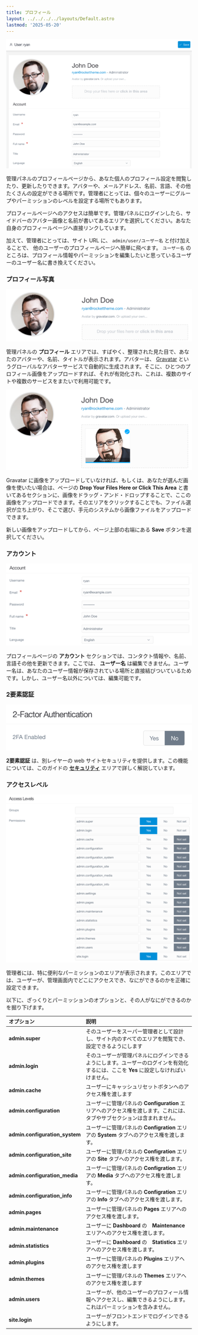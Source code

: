 ```yaml
---
title: プロフィール
layout: ../../../../layouts/Default.astro
lastmod: '2025-05-20'
---
```

![Admin Profile](grav-profile.png)

管理パネルのプロフィールページから、あなた個人のプロフィール設定を閲覧したり、更新したりできます。アバターや、メールアドレス、名前、言語、その他たくさんの設定ができる場所です。管理者にとっては、個々のユーザーにグループやパーミッションのレベルを設定する場所でもあります。

プロフィールページへのアクセスは簡単です。管理パネルにログインしたら、サイドバーのアバター画像と名前が書いてあるエリアを選択してください。あなた自身のプロフィールページへ直接リンクしています。

加えて、管理者にとっては、サイト URL に、 `admin/user/ユーザー名` と付け加えることで、 他のユーザーのプロフィールページへ簡単に飛べます。 `ユーザー名` のところは、プロフィール情報やパーミッションを編集したいと思っているユーザーのユーザー名に書き換えてください。

<h3 id="profile-photo">プロフィール写真</h3>

![Admin Profile](grav-profile2.png)

管理パネルの **プロフィール** エリアでは、すばやく、整理された見た目で、あなたのアバターや、名前、タイトルが表示されます。アバターは、 [Gravatar](http://en.gravatar.com/) というグローバルなアバターサービスで自動的に生成されます。そこに、ひとつのプロフィール画像をアップロードすれば、それが有効化され、これは、複数のサイトや複数のサービスをまたいで利用可能です。

![Admin Profile](grav-profile2b.png)

Gravatar に画像をアップロードしていなければ、もしくは、あなたが選んだ画像を使いたい場合は、ページの **Drop Your Files Here or Click This Area** と書いてあるセクションに、画像をドラッグ・アンド・ドロップすることで、ここの画像をアップロードできます。そのエリアをクリックすることでも、ファイル選択が立ち上がり、そこで選び、手元のシステムから画像ファイルをアップロードできます。

新しい画像をアップロードしてから、ページ上部の右端にある **Save** ボタンを選択してください。

<h3 id="account">アカウント</h3>

![Admin Profile](grav-profile3.png)

プロフィールページの **アカウント** セクションでは、コンタクト情報や、名前、言語その他を更新できます。ここでは、 **ユーザー名** は編集できません。ユーザー名は、あなたのユーザー情報が保存されている場所と直接結びついているためです。しかし、ユーザー名以外については、編集可能です。

<h3 id="2-factor-authentication">2要素認証</h3>

![Admin Profile](grav-profile5.png)

**2要素認証** は、別レイヤーの web サイトセキュリティを提供します。この機能については、このガイドの [**セキュリティ**](../../06.security/01.2fa/) エリアで詳しく解説しています。

<h3 id="access-levels">アクセスレベル</h3>

![Admin Profile](grav-profile4.png)

管理者には、特に便利なパーミッションのエリアが表示されます。このエリアでは、ユーザーが、管理画面内でどこにアクセスでき、なにができるのかを正確に設定できます。

以下に、ざっくりとパーミッションのオプションと、その人がなにができるのかを掘り下げます。

| オプション | 説明 |
| :-----     | :-----  |
| **admin.super** | そのユーザーをスーパー管理者として設計し、サイト内のすべてのエリアを閲覧でき、設定できるようにします |
| **admin.login** | そのユーザーが管理パネルにログインできるようにします。ユーザーのログインを有効化するには、ここを **Yes** に設定しなければいけません。 |
| **admin.cache** | ユーザーにキャッシュリセットボタンへのアクセス権を渡します |
| **admin.configuration** | ユーザーに管理パネルの **Configuration** エリアへのアクセス権を渡します。これには、タブやサブセクションは含まれません。 |
| **admin.configuration_system** | ユーザーに管理パネルの **Configration** エリアの **System** タブへのアクセス権を渡します。 |
| **admin.configuration_site** | ユーザーに管理パネルの **Configration** エリアの **Site** タブへのアクセス権を渡します。 |
| **admin.configuration_media** | ユーザーに管理パネルの **Configration** エリアの **Media** タブへのアクセス権を渡します。 |
| **admin.configuration_info** | ユーザーに管理パネルの **Configration** エリアの **Info** タブへのアクセス権を渡します。 |
| **admin.pages** | ユーザーに管理パネルの **Pages** エリアへのアクセス権を渡します。 |
| **admin.maintenance** | ユーザーに **Dashboard** の　**Maintenance** エリアへのアクセス権を渡します。 |
| **admin.statistics** | ユーザーに **Dashboard** の　**Statistics** エリアへのアクセス権を渡します。 |
| **admin.plugins** | ユーザーに管理パネルの **Plugins** エリアへのアクセス権を渡します |
| **admin.themes** | ユーザーに管理パネルの **Themes** エリアへのアクセス権を渡します |
| **admin.users** | ユーザーが、他のユーザーのプロフィール情報へアクセスし、編集できるようにします。これはパーミッションを含みません。 |
| **site.login** | ユーザーがフロントエンドでログインできるようにします。 |

